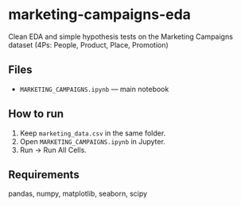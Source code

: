 # marketing-campaigns-eda
Clean EDA and simple hypothesis tests on the Marketing Campaigns dataset (4Ps: People, Product, Place, Promotion)
## Files
- `MARKETING_CAMPAIGNS.ipynb` — main notebook

## How to run
1) Keep `marketing_data.csv` in the same folder.
2) Open `MARKETING_CAMPAIGNS.ipynb` in Jupyter.
3) Run → Run All Cells.

## Requirements
pandas, numpy, matplotlib, seaborn, scipy
